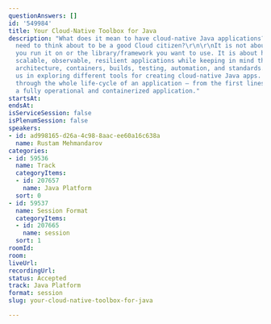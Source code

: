 ```yaml
---
questionAnswers: []
id: '549984'
title: Your Cloud-Native Toolbox for Java
description: "What does it mean to have cloud-native Java applications? What do you
  need to think about to be a good Cloud citizen?\r\n\r\nIt is not about the platform
  you run it on or the library/framework you want to use. It is about how you build
  scalable, observable, resilient applications while keeping in mind the application
  architecture, containers, builds, testing, automation, and standards.\r\n\r\nJoin
  us in exploring different tools for creating cloud-native Java apps. We will go
  through the whole life-cycle of an application – from the first lines of code to
  a fully operational and containerized application."
startsAt: 
endsAt: 
isServiceSession: false
isPlenumSession: false
speakers:
- id: ad998165-d26a-4c98-8aac-ee60a16c638a
  name: Rustam Mehmandarov
categories:
- id: 59536
  name: Track
  categoryItems:
  - id: 207657
    name: Java Platform
  sort: 0
- id: 59537
  name: Session Format
  categoryItems:
  - id: 207665
    name: session
  sort: 1
roomId: 
room: 
liveUrl: 
recordingUrl: 
status: Accepted
track: Java Platform
format: session
slug: your-cloud-native-toolbox-for-java

---
```

